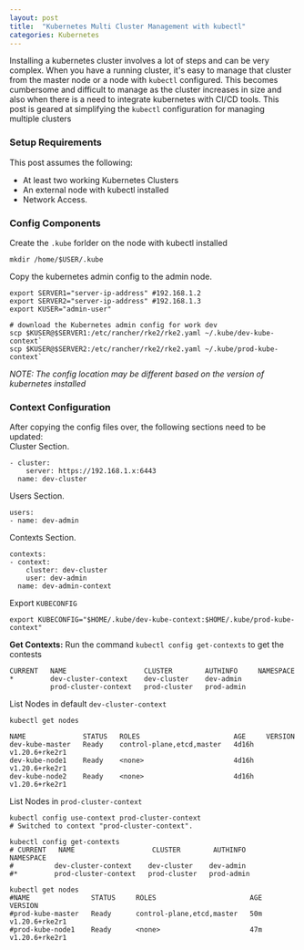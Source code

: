 ```yaml
---
layout: post
title:  "Kubernetes Multi Cluster Management with kubectl"
categories: Kubernetes
---
```


Installing a kubernetes cluster involves a lot of steps and can be very complex. When you have a running cluster, it's easy to manage
that cluster from the master node or a node with `kubectl` configured. This becomes cumbersome and difficult to manage as the cluster
increases in size and also when there is a need to integrate kubernetes with CI/CD tools. This post is geared at simplifying the `kubectl` 
configuration for managing multiple clusters

### **Setup Requirements**
This post assumes the following:
* At least two working Kubernetes Clusters
* An external node with kubectl installed
* Network Access.

### **Config Components**
Create the `.kube` forlder on the node with kubectl installed
```
mkdir /home/$USER/.kube
```
Copy the kubernetes admin config to the admin node.
```
export SERVER1="server-ip-address" #192.168.1.2
export SERVER2="server-ip-address" #192.168.1.3
export KUSER="admin-user"

# download the Kubernetes admin config for work dev
scp $KUSER@$SERVER1:/etc/rancher/rke2/rke2.yaml ~/.kube/dev-kube-context`
scp $KUSER@$SERVER2:/etc/rancher/rke2/rke2.yaml ~/.kube/prod-kube-context`
```
*NOTE: The config location may be different based on the version of kubernetes installed*

### **Context Configuration**
After copying the config files over, the following sections need to be updated:<br>
Cluster Section.<br>
```
- cluster:
    server: https://192.168.1.x:6443
  name: dev-cluster
```

Users Section.<br>
```
users:
- name: dev-admin
```

Contexts Section.<br>
```
contexts:
- context:
    cluster: dev-cluster
    user: dev-admin
  name: dev-admin-context
```

Export `KUBECONFIG`
```
export KUBECONFIG="$HOME/.kube/dev-kube-context:$HOME/.kube/prod-kube-context"
```

**Get Contexts:** Run the command `kubectl config get-contexts` to get the contests
```
CURRENT   NAME                   CLUSTER        AUTHINFO     NAMESPACE
*         dev-cluster-context    dev-cluster    dev-admin    
          prod-cluster-context   prod-cluster   prod-admin   
```
List Nodes in default `dev-cluster-context`
```
kubectl get nodes

NAME              STATUS   ROLES                       AGE     VERSION
dev-kube-master   Ready    control-plane,etcd,master   4d16h   v1.20.6+rke2r1
dev-kube-node1    Ready    <none>                      4d16h   v1.20.6+rke2r1
dev-kube-node2    Ready    <none>                      4d16h   v1.20.6+rke2r1
```

List Nodes in `prod-cluster-context`
```
kubectl config use-context prod-cluster-context
# Switched to context "prod-cluster-context".

kubectl config get-contexts
# CURRENT   NAME                   CLUSTER        AUTHINFO     NAMESPACE
#          dev-cluster-context    dev-cluster    dev-admin    
#*         prod-cluster-context   prod-cluster   prod-admin   

kubectl get nodes
#NAME               STATUS     ROLES                       AGE   VERSION
#prod-kube-master   Ready      control-plane,etcd,master   50m   v1.20.6+rke2r1
#prod-kube-node1    Ready      <none>                      47m   v1.20.6+rke2r1
```
